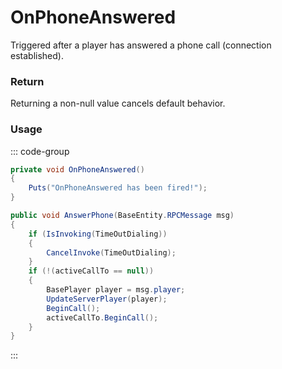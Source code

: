 <Badge type="danger" text="Carbon Compatible"/><Badge type="warning" text="Oxide Compatible"/>
# OnPhoneAnswered
Triggered after a player has answered a phone call (connection established).
### Return
Returning a non-null value cancels default behavior.

### Usage
::: code-group
```csharp [Example]
private void OnPhoneAnswered()
{
	Puts("OnPhoneAnswered has been fired!");
}
```
```csharp [Source — Assembly-CSharp @ PhoneController]
public void AnswerPhone(BaseEntity.RPCMessage msg)
{
	if (IsInvoking(TimeOutDialing))
	{
		CancelInvoke(TimeOutDialing);
	}
	if (!(activeCallTo == null))
	{
		BasePlayer player = msg.player;
		UpdateServerPlayer(player);
		BeginCall();
		activeCallTo.BeginCall();
	}
}

```
:::
